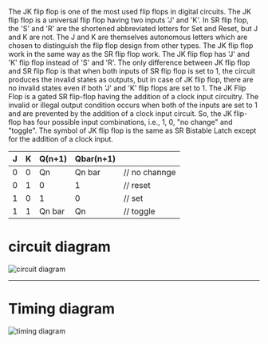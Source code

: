 The JK flip flop is one of the most used flip flops in digital circuits. 
The JK flip flop is a universal flip flop having two inputs 'J' and 'K'. In SR flip flop, the 'S' and 'R' are the shortened abbreviated letters for Set and Reset,
but J and K are not. The J and K are themselves autonomous letters which are chosen to distinguish the flip flop design from other types.
The JK flip flop work in the same way as the SR flip flop work. The JK flip flop has 'J' and 'K' flip flop instead of 'S' and 'R'.
The only difference between JK flip flop and SR flip flop is that when both inputs of SR flip flop is set to 1, the circuit produces the invalid states as outputs, 
but in case of JK flip flop, there are no invalid states even if both 'J' and 'K' flip flops are set to 1.
The JK Flip Flop is a gated SR flip-flop having the addition of a clock input circuitry. 
The invalid or illegal output condition occurs when both of the inputs are set to 1 and are prevented by the addition of a clock input circuit.
So, the JK flip-flop has four possible input combinations, i.e., 1, 0, "no change" and "toggle". 
The symbol of JK flip flop is the same as SR Bistable Latch except for the addition of a clock input.

|   J   |   K   |  Q(n+1)  |  Qbar(n+1)  |     |
| ---- | ---- | ---- | ---- | ---- |
|   0   |   0   |    Qn    |    Qn bar   |   // no channge |
|   0   |   1   |    0     |      1      |   // reset |
|   1   |   0   |    1     |      0      |   // set |
|   1   |   1   |  Qn bar  |      Qn     |   // toggle |

# circuit diagram

![circuit diagram](https://user-images.githubusercontent.com/96820094/219960720-dde89ef2-74c1-4645-ba91-7675bd8eddb4.png)

- - - -

# Timing diagram

![timing diagram](https://user-images.githubusercontent.com/96820094/219960843-b7c0e3c4-dc8f-45c0-918c-e4237629083a.png)

